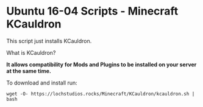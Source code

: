 # Ubuntu 16-04 Scripts - Minecraft KCauldron

This script just installs KCauldron.

What is KCauldron?

**It allows compatibility for Mods and Plugins to be installed on your server at the same time.**

To download and install run:

``wget -O- https://lochstudios.rocks/Minecraft/KCauldron/kcauldron.sh | bash``
